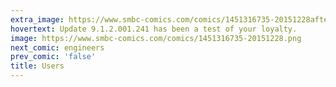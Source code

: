 ```yaml
---
extra_image: https://www.smbc-comics.com/comics/1451316735-20151228after.png
hovertext: Update 9.1.2.001.241 has been a test of your loyalty.
image: https://www.smbc-comics.com/comics/1451316735-20151228.png
next_comic: engineers
prev_comic: 'false'
title: Users
---
```


